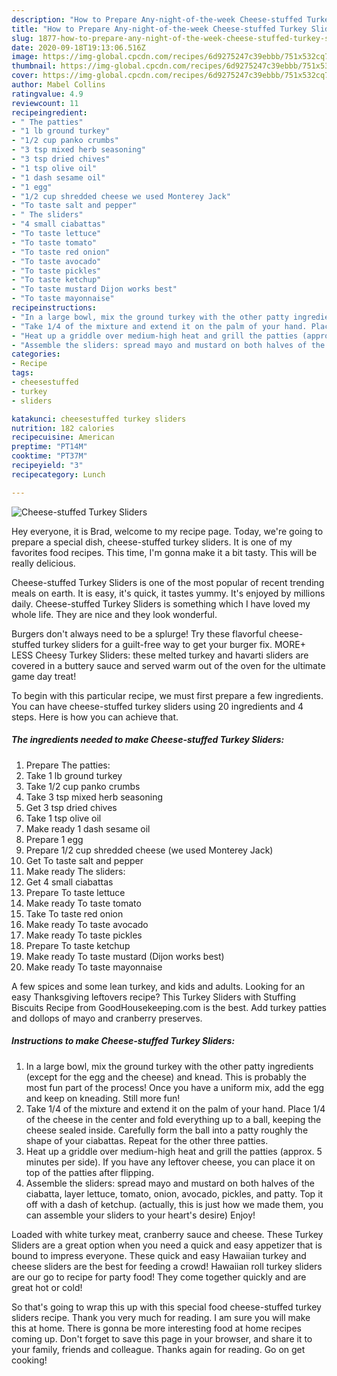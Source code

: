 ```yaml
---
description: "How to Prepare Any-night-of-the-week Cheese-stuffed Turkey Sliders"
title: "How to Prepare Any-night-of-the-week Cheese-stuffed Turkey Sliders"
slug: 1877-how-to-prepare-any-night-of-the-week-cheese-stuffed-turkey-sliders
date: 2020-09-18T19:13:06.516Z
image: https://img-global.cpcdn.com/recipes/6d9275247c39ebbb/751x532cq70/cheese-stuffed-turkey-sliders-recipe-main-photo.jpg
thumbnail: https://img-global.cpcdn.com/recipes/6d9275247c39ebbb/751x532cq70/cheese-stuffed-turkey-sliders-recipe-main-photo.jpg
cover: https://img-global.cpcdn.com/recipes/6d9275247c39ebbb/751x532cq70/cheese-stuffed-turkey-sliders-recipe-main-photo.jpg
author: Mabel Collins
ratingvalue: 4.9
reviewcount: 11
recipeingredient:
- " The patties"
- "1 lb ground turkey"
- "1/2 cup panko crumbs"
- "3 tsp mixed herb seasoning"
- "3 tsp dried chives"
- "1 tsp olive oil"
- "1 dash sesame oil"
- "1 egg"
- "1/2 cup shredded cheese we used Monterey Jack"
- "To taste salt and pepper"
- " The sliders"
- "4 small ciabattas"
- "To taste lettuce"
- "To taste tomato"
- "To taste red onion"
- "To taste avocado"
- "To taste pickles"
- "To taste ketchup"
- "To taste mustard Dijon works best"
- "To taste mayonnaise"
recipeinstructions:
- "In a large bowl, mix the ground turkey with the other patty ingredients (except for the egg and the cheese) and knead. This is probably the most fun part of the process! Once you have a uniform mix, add the egg and keep on kneading. Still more fun!"
- "Take 1/4 of the mixture and extend it on the palm of your hand. Place 1/4 of the cheese in the center and fold everything up to a ball, keeping the cheese sealed inside. Carefully form the ball into a patty roughly the shape of your ciabattas. Repeat for the other three patties."
- "Heat up a griddle over medium-high heat and grill the patties (approx. 5 minutes per side). If you have any leftover cheese, you can place it on top of the patties after flipping."
- "Assemble the sliders: spread mayo and mustard on both halves of the ciabatta, layer lettuce, tomato, onion, avocado, pickles, and patty. Top it off with a dash of ketchup. (actually, this is just how we made them, you can assemble your sliders to your heart&#39;s desire) Enjoy!"
categories:
- Recipe
tags:
- cheesestuffed
- turkey
- sliders

katakunci: cheesestuffed turkey sliders 
nutrition: 182 calories
recipecuisine: American
preptime: "PT14M"
cooktime: "PT37M"
recipeyield: "3"
recipecategory: Lunch

---
```



![Cheese-stuffed Turkey Sliders](https://img-global.cpcdn.com/recipes/6d9275247c39ebbb/751x532cq70/cheese-stuffed-turkey-sliders-recipe-main-photo.jpg)

Hey everyone, it is Brad, welcome to my recipe page. Today, we're going to prepare a special dish, cheese-stuffed turkey sliders. It is one of my favorites food recipes. This time, I'm gonna make it a bit tasty. This will be really delicious.

Cheese-stuffed Turkey Sliders is one of the most popular of recent trending meals on earth. It is easy, it's quick, it tastes yummy. It's enjoyed by millions daily. Cheese-stuffed Turkey Sliders is something which I have loved my whole life. They are nice and they look wonderful.

Burgers don&#39;t always need to be a splurge! Try these flavorful cheese-stuffed turkey sliders for a guilt-free way to get your burger fix. MORE+ LESS Cheesy Turkey Sliders: these melted turkey and havarti sliders are covered in a buttery sauce and served warm out of the oven for the ultimate game day treat!


To begin with this particular recipe, we must first prepare a few ingredients. You can have cheese-stuffed turkey sliders using 20 ingredients and 4 steps. Here is how you can achieve that.

<!--inarticleads1-->

##### The ingredients needed to make Cheese-stuffed Turkey Sliders:

1. Prepare  The patties:
1. Take 1 lb ground turkey
1. Take 1/2 cup panko crumbs
1. Take 3 tsp mixed herb seasoning
1. Get 3 tsp dried chives
1. Take 1 tsp olive oil
1. Make ready 1 dash sesame oil
1. Prepare 1 egg
1. Prepare 1/2 cup shredded cheese (we used Monterey Jack)
1. Get To taste salt and pepper
1. Make ready  The sliders:
1. Get 4 small ciabattas
1. Prepare To taste lettuce
1. Make ready To taste tomato
1. Take To taste red onion
1. Make ready To taste avocado
1. Make ready To taste pickles
1. Prepare To taste ketchup
1. Make ready To taste mustard (Dijon works best)
1. Make ready To taste mayonnaise


A few spices and some lean turkey, and kids and adults. Looking for an easy Thanksgiving leftovers recipe? This Turkey Sliders with Stuffing Biscuits Recipe from GoodHousekeeping.com is the best. Add turkey patties and dollops of mayo and cranberry preserves. 

<!--inarticleads2-->

##### Instructions to make Cheese-stuffed Turkey Sliders:

1. In a large bowl, mix the ground turkey with the other patty ingredients (except for the egg and the cheese) and knead. This is probably the most fun part of the process! Once you have a uniform mix, add the egg and keep on kneading. Still more fun!
1. Take 1/4 of the mixture and extend it on the palm of your hand. Place 1/4 of the cheese in the center and fold everything up to a ball, keeping the cheese sealed inside. Carefully form the ball into a patty roughly the shape of your ciabattas. Repeat for the other three patties.
1. Heat up a griddle over medium-high heat and grill the patties (approx. 5 minutes per side). If you have any leftover cheese, you can place it on top of the patties after flipping.
1. Assemble the sliders: spread mayo and mustard on both halves of the ciabatta, layer lettuce, tomato, onion, avocado, pickles, and patty. Top it off with a dash of ketchup. (actually, this is just how we made them, you can assemble your sliders to your heart&#39;s desire) Enjoy!


Loaded with white turkey meat, cranberry sauce and cheese. These Turkey Sliders are a great option when you need a quick and easy appetizer that is bound to impress everyone. These quick and easy Hawaiian turkey and cheese sliders are the best for feeding a crowd! Hawaiian roll turkey sliders are our go to recipe for party food! They come together quickly and are great hot or cold! 

So that's going to wrap this up with this special food cheese-stuffed turkey sliders recipe. Thank you very much for reading. I am sure you will make this at home. There is gonna be more interesting food at home recipes coming up. Don't forget to save this page in your browser, and share it to your family, friends and colleague. Thanks again for reading. Go on get cooking!
